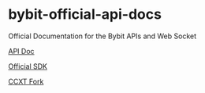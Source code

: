 # bybit-official-api-docs

Official Documentation for the Bybit APIs and Web Socket

[API Doc](./en/README.md)

[Official SDK](https://github.com/bybit-exchange/api-connectors)

[CCXT Fork](https://github.com/bybit-exchange/ccxt)